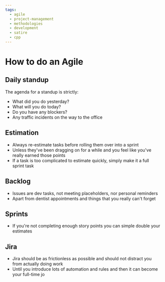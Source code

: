 ```yaml
---
tags:
  - agile
  - project-management
  - methodologies
  - development
  - satire
  - cpp
---
```


# How to do an Agile

## Daily standup

The agenda for a standup is strictly:

- What did you do yesterday?
- What will you do today?
- Do you have any blockers?
- Any traffic incidents on the way to the office

## Estimation

- Always re-estimate tasks before rolling them over into a sprint
- Unless they've been dragging on for a while and you feel like you've really   earned those points
- If a task is too complicated to estimate quickly, simply make it a full sprint task

## Backlog

- Issues are dev tasks, not meeting placeholders, nor personal reminders
- Apart from dentist appointments and things that you really can't forget

## Sprints

- If you're not completing enough story points you can simple double your estimates

## Jira

- Jira should be as frictionless as possible and should not distract you from actually doing work
- Until you introduce lots of automation and rules and then it can become your full-time jo
